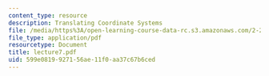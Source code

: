 ```yaml
---
content_type: resource
description: Translating Coordinate Systems
file: /media/https%3A/open-learning-course-data-rc.s3.amazonaws.com/2-24-ocean-wave-interaction-with-ships-and-offshore-energy-systems-13-022-spring-2002/599e0819927156ae11f0aa37c67b6ced_lecture7.pdf
file_type: application/pdf
resourcetype: Document
title: lecture7.pdf
uid: 599e0819-9271-56ae-11f0-aa37c67b6ced
---
```


